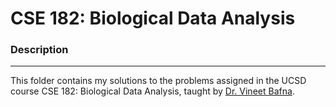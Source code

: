 # CSE 182: Biological Data Analysis #

### Description
---
This folder contains my solutions to the problems assigned in the UCSD course CSE 182: Biological Data Analysis, taught by [Dr. Vineet Bafna](http://proteomics.ucsd.edu/vbafna/).
